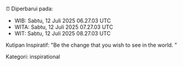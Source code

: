 ⏰ Diperbarui pada:
- WIB: Sabtu, 12 Juli 2025 06.27.03 UTC
- WITA: Sabtu, 12 Juli 2025 07.27.03 UTC
- WIT: Sabtu, 12 Juli 2025 08.27.03 UTC

Kutipan Inspiratif:
"Be the change that you wish to see in the world. "


Kategori: inspirational

